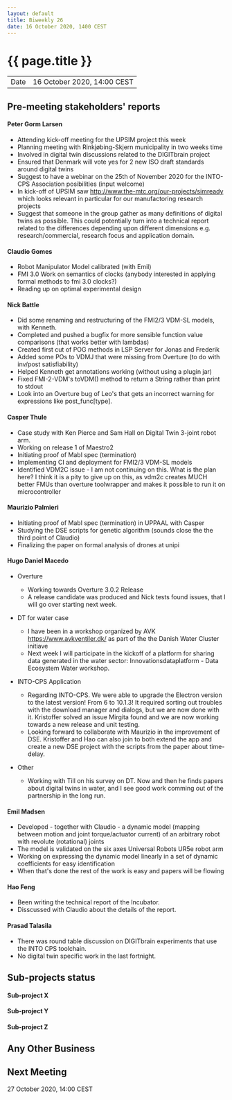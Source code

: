 ```yaml
---
layout: default
title: Biweekly 26
date: 16 October 2020, 1400 CEST
---
```


<script src="https://code.jquery.com/jquery-1.11.1.min.js">
</script>
<script src="/javascripts/edit.js"></script>
<script>setEditButonNm();</script>

# {{ page.title }}

|||
|---|---|
| Date | 16 October 2020, 14:00 CEST |


## Pre-meeting stakeholders' reports

<!-- Please keep in mind that the minutes are publicly available.-->

#### Peter Gorm Larsen
* Attending kick-off meeting for the UPSIM project this week
* Planning meeting with Rinkjøbing-Skjern municipality in two weeks time
* Involved in digital twin discussions related to the DIGITbrain project
* Ensured that Denmark will vote yes for 2 new ISO draft standards around digital twins
* Suggest to have a webinar on the 25th of November 2020 for the INTO-CPS Association posibilities (input welcome)
* In kick-off of UPSIM saw http://www.the-mtc.org/our-projects/simready which looks relevant in particular for our manufactoring research projects
* Suggest that someone in the group gather as many definitions of digital twins as possible. This could potentially turn into a technical report related to the differences depending upon different dimensions e.g. research/commercial, research focus and application domain.

#### Claudio Gomes
* Robot Manipulator Model calibrated (with Emil)
* FMI 3.0 Work on semantics of clocks (anybody interested in applying formal methods to fmi 3.0 clocks?)
* Reading up on optimal experimental design

#### Nick Battle
* Did some renaming and restructuring of the FMI2/3 VDM-SL models, with Kenneth.
* Completed and pushed a bugfix for more sensible function value comparisons (that works better with lambdas)
* Created first cut of POG methods in LSP Server for Jonas and Frederik
* Added some POs to VDMJ that were missing from Overture (to do with inv/post satisfiability)
* Helped Kenneth get annotations working (without using a plugin jar)
* Fixed FMI-2-VDM's toVDM() method to return a String rather than print to stdout
* Look into an Overture bug of Leo's that gets an incorrect warning for expressions like post_func[type].

#### Casper Thule
* Case study with Ken Pierce and Sam Hall on Digital Twin 3-joint robot arm.
* Working on release 1 of Maestro2
* Initiating proof of Mabl spec (termination)
* Implementing CI and deployment for FMI2/3 VDM-SL models
* Identified VDM2C issue - I am not continuing on this. What is the plan here? I think it is a pity to give up on this, as vdm2c creates MUCH better FMUs than overture toolwrapper and makes it possible to run it on microcontroller


#### Maurizio Palmieri
* Initiating proof of Mabl spec (termination) in UPPAAL with Casper
* Studying the DSE scripts for genetic algorithm (sounds close the the third point of Claudio)
* Finalizing the paper on formal analysis of drones at unipi

#### Hugo Daniel Macedo
* Overture
  * Working towards Overture 3.0.2 Release 
  * A release candidate was produced and Nick tests found issues, that I will go over starting next week.

* DT for water case
   * I have been in a workshop organized by AVK https://www.avkventiler.dk/ as part of the the Danish Water Cluster initiave 
   * Next week I will participate in the kickoff of a platform for sharing data generated in the water sector: Innovationsdataplatform - Data Ecosystem Water workshop. 
   
* INTO-CPS Application
   * Regarding INTO-CPS. We were able to upgrade the Electron version to the latest version! From 6 to 10.1.3! It required sorting out troubles with the download manager and dialogs, but we are now done with it. Kristoffer solved an issue Mirgita found and we are now working towards a new release and unit testing.
   * Looking forward to collaborate with Maurizio in the improvement of DSE. Kristoffer and Hao can also join to both extend the app and create a new DSE project with the scripts from the paper about time-delay.

* Other
   * Working with Till on his survey on DT. Now and then he finds papers about digital twins in water,  and I see good work comming out of the partnership in the long run.

#### Emil Madsen
* Developed - together with Claudio - a dynamic model (mapping between motion and joint torque/actuator current) of an arbitrary robot with revolute (rotational) joints
* The model is validated on the six axes Universal Robots UR5e robot arm
* Working on expressing the dynamic model linearly in a set of dynamic coefficients for easy identification
* When that's done the rest of the work is easy and papers will be flowing

#### Hao Feng
* Been writing the technical report of the Incubator. 
* Disscussed with Claudio about the details of the report.

#### Prasad Talasila
* There was round table discussion on DIGITbrain experiments that use the INTO CPS toolchain.
* No digital twin specific work in the last fortnight.

## Sub-projects status


#### Sub-project X

#### Sub-project Y

#### Sub-project Z

##  Any Other Business

Next Meeting
------------

27 October 2020, 14:00 CEST


<div id="edit_page_div"></div>
